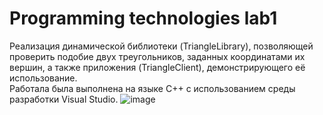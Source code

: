 # Programming technologies lab1
Реализация динамической библиотеки (TriangleLibrary), позволяющей проверить подобие двух треугольников, заданных координатами их вершин, а также приложения (TriangleClient), демонстрирующего её использование.  
Работала была выполнена на языке C++ с использованием среды разработки Visual Studio.
![image](https://user-images.githubusercontent.com/60855603/135611080-e7b77d6e-3000-4891-940c-58cd7633bfc8.png)
